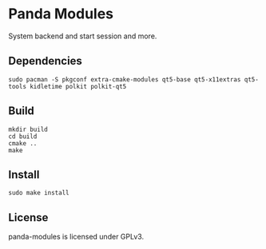 # Panda Modules

System backend and start session and more.

## Dependencies

```shell
sudo pacman -S pkgconf extra-cmake-modules qt5-base qt5-x11extras qt5-tools kidletime polkit polkit-qt5
```

## Build

```shell
mkdir build
cd build
cmake ..
make
```

## Install

```shell
sudo make install
```

## License

panda-modules is licensed under GPLv3.
